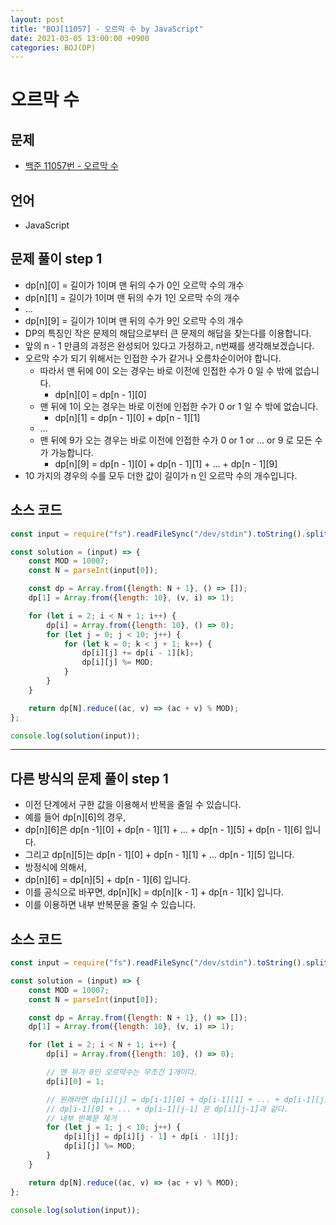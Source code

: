 ```yaml
---
layout: post
title: "BOJ[11057] - 오르막 수 by JavaScript"
date: 2021-03-05 13:00:00 +0900
categories: BOJ(DP)
---
```


# 오르막 수

## 문제

- [백준 11057번 - 오르막 수](https://www.acmicpc.net/problem/11057)

## 언어

- JavaScript

## 문제 풀이 step 1

- dp[n][0] = 길이가 1이며 맨 뒤의 수가 0인 오르막 수의 개수
- dp[n][1] = 길이가 1이며 맨 뒤의 수가 1인 오르막 수의 개수
- ...
- dp[n][9] = 길이가 1이며 맨 뒤의 수가 9인 오르막 수의 개수
- DP의 특징인 작은 문제의 해답으로부터 큰 문제의 해답을 찾는다를 이용합니다.
- 앞의 n - 1 만큼의 과정은 완성되어 있다고 가정하고, n번째를 생각해보겠습니다.
- 오르막 수가 되기 위해서는 인접한 수가 같거나 오름차순이어야 합니다.
  - 따라서 맨 뒤에 0이 오는 경우는 바로 이전에 인접한 수가 0 일 수 밖에 없습니다.
    - dp[n][0] = dp[n - 1][0]
  - 맨 뒤에 1이 오는 경우는 바로 이전에 인접한 수가 0 or 1 일 수 밖에 없습니다.
    - dp[n][1] = dp[n - 1][0] + dp[n - 1][1]
  - ...
  - 맨 뒤에 9가 오는 경우는 바로 이전에 인접한 수가 0 or 1 or ... or 9 로 모든 수가 가능합니다.
    - dp[n][9] = dp[n - 1][0] + dp[n - 1][1] + ... + dp[n - 1][9]
- 10 가지의 경우의 수를 모두 더한 값이 길이가 n 인 오르막 수의 개수입니다.

## 소스 코드

```jsx
const input = require("fs").readFileSync("/dev/stdin").toString().split("\n");

const solution = (input) => {
	const MOD = 10007;
	const N = parseInt(input[0]);

	const dp = Array.from({length: N + 1}, () => []);
	dp[1] = Array.from({length: 10}, (v, i) => 1);

	for (let i = 2; i < N + 1; i++) {
		dp[i] = Array.from({length: 10}, () => 0);
		for (let j = 0; j < 10; j++) {
			for (let k = 0; k < j + 1; k++) {
				dp[i][j] += dp[i - 1][k];
				dp[i][j] %= MOD;
			}
		}
	}

	return dp[N].reduce((ac, v) => (ac + v) % MOD);
};

console.log(solution(input));
```

---

## 다른 방식의 문제 풀이 step 1

- 이전 단계에서 구한 값을 이용해서 반복을 줄일 수 있습니다.
- 예를 들어 dp[n][6]의 경우,
- dp[n][6]은 dp[n -1][0] + dp[n - 1][1] + ... + dp[n - 1][5] + dp[n - 1][6] 입니다.
- 그리고 dp[n][5]는 dp[n - 1][0] + dp[n - 1][1] + ... dp[n - 1][5] 입니다.
- 방정식에 의해서,
- dp[n][6] = dp[n][5] + dp[n - 1][6] 입니다.
- 이를 공식으로 바꾸면, dp[n][k] = dp[n][k - 1] + dp[n - 1][k] 입니다.
- 이를 이용하면 내부 반복문을 줄일 수 있습니다.

## 소스 코드

```jsx
const input = require("fs").readFileSync("/dev/stdin").toString().split("\n");

const solution = (input) => {
	const MOD = 10007;
	const N = parseInt(input[0]);

	const dp = Array.from({length: N + 1}, () => []);
	dp[1] = Array.from({length: 10}, (v, i) => 1);

	for (let i = 2; i < N + 1; i++) {
		dp[i] = Array.from({length: 10}, () => 0);

		// 맨 뒤가 0인 오르막수는 무조건 1개이다.
		dp[i][0] = 1;

		// 원래라면 dp[i][j] = dp[i-1][0] + dp[i-1][1] + ... + dp[i-1][j] 이다.
		// dp[i-1][0] + ... + dp[i-1][j-1] 은 dp[i][j-1]과 같다.
		// 내부 반복문 제거
		for (let j = 1; j < 10; j++) {
			dp[i][j] = dp[i][j - 1] + dp[i - 1][j];
			dp[i][j] %= MOD;
		}
	}

	return dp[N].reduce((ac, v) => (ac + v) % MOD);
};

console.log(solution(input));
```
